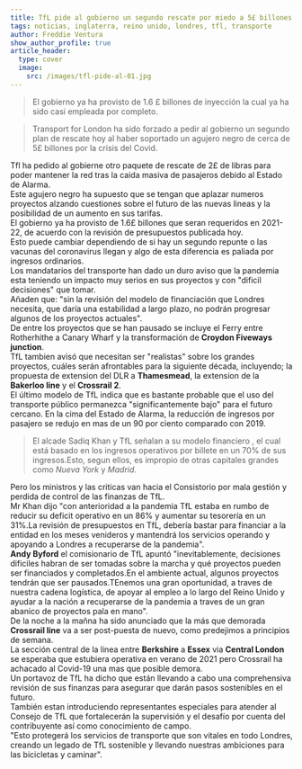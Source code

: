 ```yaml
---
title: TfL pide al gobierno un segundo rescate por miedo a 5£ billones de agujero en sus arcas
tags: noticias, inglaterra, reino unido, londres, tfl, transporte
author: Freddie Ventura 
show_author_profile: true
article_header:
  type: cover
  image:
    src: /images/tfl-pide-al-01.jpg
---
```


> El gobierno ya ha provisto de 1.6 £ billones de inyección la cual ya ha sido casi empleada por completo.  

> Transport for London ha sido forzado a pedir al gobierno un segundo plan de rescate hoy al haber soportado un agujero negro de cerca de 5£ billones por la crisis del Covid.   

Tfl ha pedido al gobierne otro paquete de rescate de 2£ de libras para poder mantener la red tras la caida masiva de pasajeros debido al Estado de Alarma.  
Este agujero negro ha supuesto que se tengan que aplazar numeros proyectos alzando cuestiones sobre el futuro de las nuevas lineas y la posibilidad de un aumento en sus tarifas.   
El gobierno ya ha provisto de 1.6£ billones que seran requeridos en 2021-22, de acuerdo con la revisión de presupuestos publicada hoy.  
Esto puede cambiar dependiendo de si hay un segundo repunte o las vacunas del coronavirus llegan y algo de esta diferencia es paliada por ingresos ordinarios.   
Los mandatarios del transporte han dado un duro aviso que la pandemia esta teniendo un impacto muy serios en sus proyectos y con "dificil decisiones" que tomar.  
Añaden que: "sin la revisión del modelo de financiación que Londres necesita, que daría una estabilidad a largo plazo, no podrán progresar algunos de los proyectos actuales".   
De entre los proyectos que se han pausado se incluye el Ferry entre Rotherhithe a Canary Wharf y la transformación de **Croydon Fiveways junction**.  
TfL tambien avisó que necesitan ser "realistas" sobre los grandes proyectos, cuáles serán afrontables para la siguiente década, incluyendo; la  propuesta de extension del DLR a **Thamesmead**, la extension de la **Bakerloo line** y el **Crossrail 2**.  
El último modelo de TfL indica que es bastante probable que el uso del transporte público permanezca "significantemente bajo" para el futuro cercano. En la cima del Estado de Alarma, la reducción de ingresos por pasajero se redujo en mas de un 90 por ciento comparado con 2019.   
> El alcade Sadiq Khan y TfL señalan a su modelo financiero , el cual está basado en los ingresos operativos por billete en un 70% de sus ingresos.Esto, segun ellos, es impropio de otras capitales grandes como *Nueva York* y *Madrid*.   

Pero los ministros y las criticas van hacia el Consistorio por mala gestión y perdida de control de las finanzas de TfL.  
Mr Khan dijo "con anterioridad a la pandemia TfL estaba en rumbo de reducir su deficit operativo en un 86% y aumentar su tesorería en un 31%.La revisión de presupuestos en TfL, debería bastar para financiar a la entidad en los meses venideros y mantendrá los servicios operando y apoyando a Londres a recuperarse de la pandemia".  
**Andy Byford** el comisionario de TfL apuntó "inevitablemente, decisiones dificiles habran de ser tomadas sobre la marcha y qué proyectos pueden ser financiados y completados.En el ambiente actual, algunos proyectos tendrán que ser pausados.TEnemos una gran oportunidad, a traves de nuestra cadena logística, de apoyar al empleo a lo largo del Reino Unido y ayudar a la nación a recuperarse de la pandemia a traves de un gran abanico de proyectos pala en mano".  
De la noche a la mañna ha sido anunciado que la más que demorada **Crossrail line** va a ser post-puesta de nuevo, como predejimos a principios de semana.   
La sección central de la linea entre **Berkshire** a **Essex** via **Central London** se esperaba que estubiera operativa en verano de 2021 pero Crossrail ha achacado al Covid-19 una mas que posible demora.   
Un portavoz de TfL ha dicho que están llevando a cabo una comprehensiva revisión de sus finanzas para asegurar que darán pasos sostenibles en el futuro.   
También estan introduciendo representantes especiales para atender al Consejo de TfL que fortalecerán la supervisión y el desafío por cuenta del contribuyente así como conocimiento de campo.  
"Esto protegerá los servicios de transporte que son vitales en todo Londres, creando un legado de TfL sostenible y llevando nuestras ambiciones para las bicicletas y caminar".  

 
